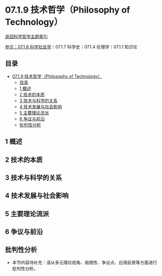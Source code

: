 # 07.1.9 技术哲学（Philosophy of Technology）

[返回科学哲学主题索引](README.md)

[参见：07.1.8 科学社会学](07.1.8_Sociology_of_Science.md)｜07.1.7 科学史｜07.1.4 伦理学｜07.1.1 知识论

## 目录

- [07.1.9 技术哲学（Philosophy of Technology）](#0719-技术哲学philosophy-of-technology)
  - [目录](#目录)
  - [1 概述](#1-概述)
  - [2 技术的本质](#2-技术的本质)
  - [3 技术与科学的关系](#3-技术与科学的关系)
  - [4 技术发展与社会影响](#4-技术发展与社会影响)
  - [5 主要理论流派](#5-主要理论流派)
  - [6 争议与前沿](#6-争议与前沿)
  - [批判性分析](#批判性分析)

## 1 概述

## 2 技术的本质

## 3 技术与科学的关系

## 4 技术发展与社会影响

## 5 主要理论流派

## 6 争议与前沿

## 批判性分析

- 本节内容待补充：请从多元理论视角、局限性、争议点、应用前景等方面进行批判性分析。
